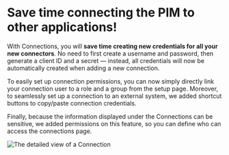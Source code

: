 # Save time connecting the PIM to other applications!

With Connections, you will **save time creating new credentials for all your new connectors**. No need to first create a username and password, then generate a client ID and a secret — instead, all credentials will now be
automatically created when adding a new connection.

To easily set up connection permissions, you can now simply directly link your connection user to a role and a group from the setup page. Moreover, to seamlessly set up a connection to an external system, we added shortcut buttons to copy/paste connection credentials.

Finally, because the information displayed under the Connections can be sensitive, we added permissions on this feature, so you can define who can access the connections page. 

![The detailed view of a Connection](../img/Connections_salesforce.png)
